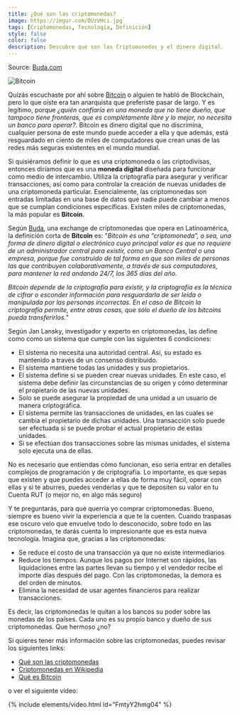 ```yaml
---
title: ¿Qué son las criptomonedas?
image: https://imgur.com/DUzVHci.jpg
tags: [Criptomonedas, Tecnología, Definición]
style: false
color: false
description: Descubre qué son las Criptomonedas y el dinero digital.
---
```


Source: [Buda.com](https://soporte.buda.com/es/articles/1005280-que-son-las-criptomonedas)

![Bitcoin](https://i.pinimg.com/originals/32/4b/99/324b99bf03869e91fc6807e854d7e616.gif)

Quizás escuchaste por ahí sobre [Bitcoin](https://www.tiocripto.com/blog/que-es-bitcoin) o alguien te habló de Blockchain, pero lo que oíste era tan anarquista que preferiste pasar de largo. Y es legítimo, porque *¿quién confiaría en una moneda que no tiene dueño, que tampoco tiene fronteras, que es completamente libre y lo mejor, no necesita un banco para operar?*. Bitcoin es dinero digital que no discrimina, cualquier persona de este mundo puede acceder a ella y que además, está resguardado en ciento de miles de computadores que crean unas de las redes más seguras existentes en el mundo mundial.

Si quisiéramos definir lo que es una criptomoneda o las criptodivisas, entonces diríamos que es una **moneda digital** diseñada para funcionar como medio de intercambio. Utiliza la criptografía para asegurar y verificar transacciones, así como para controlar la creación de nuevas unidades de una criptomoneda particular. Esencialmente, las criptomonedas son entradas limitadas en una base de datos que nadie puede cambiar a menos que se cumplan condiciones específicas. Existen miles de criptomonedas, la más popular es **Bitcoin**.


Según [Buda](https://buda.com/registro?rf=4FZE2XUQD), una exchange de criptomonedas que opera en Latinoamérica, la definición corta de **Bitcoin** es: "*Bitcoin es una “criptomoneda”, o sea, una forma de dinero digital o electrónico cuyo principal valor es que no requiere de un administrador central para existir, como un Banco Central o una empresa, porque fue construido de tal forma en que son miles de personas las que contribuyen colaborativamente, a través de sus computadores, para mantener la red andando 24/7, los 365 días del año.*

*Bitcoin depende de la criptografía para existir, y la criptografía es la técnica de cifrar o esconder información para resguardarla de ser leída o manipulada por las personas incorrectas. En el caso de Bitcoin la criptografía permite, entre otras cosas, que sólo el dueño de los bitcoins pueda transferirlos.*"

Según Jan Lansky, investigador y experto en criptomonedas, las define como como un sistema que cumple con las siguientes 6 condiciones:

- El sistema no necesita una autoridad central. Así, su estado es mantenido a través de un consenso distribuido.
- El sistema mantiene todas las unidades y sus propietarios.
- El sistema define si se pueden crear nuevas unidades. En este caso, el sistema debe definir las circunstancias de su origen y cómo determinar el propietario de las nuevas unidades.
- Solo se puede asegurar la propiedad de una unidad a un usuario de manera criptográfica.
- El sistema permite las transacciones de unidades, en las cuales se cambia el propietario de dichas unidades. Una transacción solo puede ser efectuada si se puede probar el actual propietario de estas unidades.
- Si se efectúan dos transacciones sobre las mismas unidades, el sistema solo ejecuta una de ellas.

No es necesario que entiendas cómo funcionan, eso sería entrar en detalles complejos de programación y de criptografía. Lo importante, es que sepas que existen y que puedes acceder a ellas de forma muy fácil, operar con ellas y si te aburres, puedes venderlas y que te depositen su valor en tu Cuenta RUT (o mejor no, en algo más seguro)

Y te preguntarás, para qué querría yo comprar criptomonedas. Bueno, siempre es bueno vivir la experiencia a que te la cuenten. Cuando traspasas ese oscuro velo que envuelve todo lo desconocido, sobre todo en las criptomonedas, te darás cuenta lo impresionante que es esta nueva tecnología. Imagina que, gracias a las criptomonedas:

- Se reduce el costo de una transacción ya que no existe intermediarios
- Reduce los tiempos. Aunque los pagos por Internet son rápidos, las liquidaciones entre las partes llevan su tiempo y el vendedor recibe el importe días después del pago. Con las criptomonedas, la demora es del orden de minutos.
- Elimina la necesidad de usar agentes financieros para realizar transacciones.

Es decir, las criptomonedas le quitan a los bancos su poder sobre las monedas de los países. Cada uno es su propio banco y dueño de sus criptomonedas. Que hermoso ¿no?

Si quieres tener más información sobre las criptomonedas, puedes revisar los siguientes links:

- [Qué son las criptomonedas](https://soporte.buda.com/es/articles/1005280-que-son-las-criptomonedas)
- [Criptomonedas en Wikipedia](https://es.wikipedia.org/wiki/Criptomoneda)
- [Qué es Bitcoin](https://www.tiocripto.com/blog/que-es-bitcoin)

o ver el siguiente video:

{% include elements/video.html id="FmtyY2hmg04" %}
